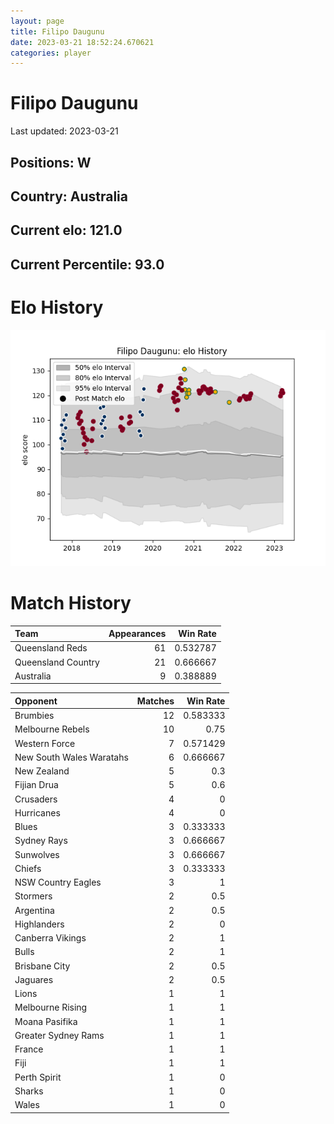 ```yaml
---  
layout: page  
title: Filipo Daugunu  
date: 2023-03-21 18:52:24.670621  
categories: player  
---
```

# Filipo Daugunu


Last updated: 2023-03-21
## Positions: W

## Country: Australia

## Current elo: 121.0

## Current Percentile: 93.0

# Elo History


![elo history](history_FilipoDaugunu.png)
# Match History


| Team               |   Appearances |   Win Rate |
|:-------------------|--------------:|-----------:|
| Queensland Reds    |            61 |   0.532787 |
| Queensland Country |            21 |   0.666667 |
| Australia          |             9 |   0.388889 |

| Opponent                 |   Matches |   Win Rate |
|:-------------------------|----------:|-----------:|
| Brumbies                 |        12 |   0.583333 |
| Melbourne Rebels         |        10 |   0.75     |
| Western Force            |         7 |   0.571429 |
| New South Wales Waratahs |         6 |   0.666667 |
| New Zealand              |         5 |   0.3      |
| Fijian Drua              |         5 |   0.6      |
| Crusaders                |         4 |   0        |
| Hurricanes               |         4 |   0        |
| Blues                    |         3 |   0.333333 |
| Sydney Rays              |         3 |   0.666667 |
| Sunwolves                |         3 |   0.666667 |
| Chiefs                   |         3 |   0.333333 |
| NSW Country Eagles       |         3 |   1        |
| Stormers                 |         2 |   0.5      |
| Argentina                |         2 |   0.5      |
| Highlanders              |         2 |   0        |
| Canberra Vikings         |         2 |   1        |
| Bulls                    |         2 |   1        |
| Brisbane City            |         2 |   0.5      |
| Jaguares                 |         2 |   0.5      |
| Lions                    |         1 |   1        |
| Melbourne Rising         |         1 |   1        |
| Moana Pasifika           |         1 |   1        |
| Greater Sydney Rams      |         1 |   1        |
| France                   |         1 |   1        |
| Fiji                     |         1 |   1        |
| Perth Spirit             |         1 |   0        |
| Sharks                   |         1 |   0        |
| Wales                    |         1 |   0        |